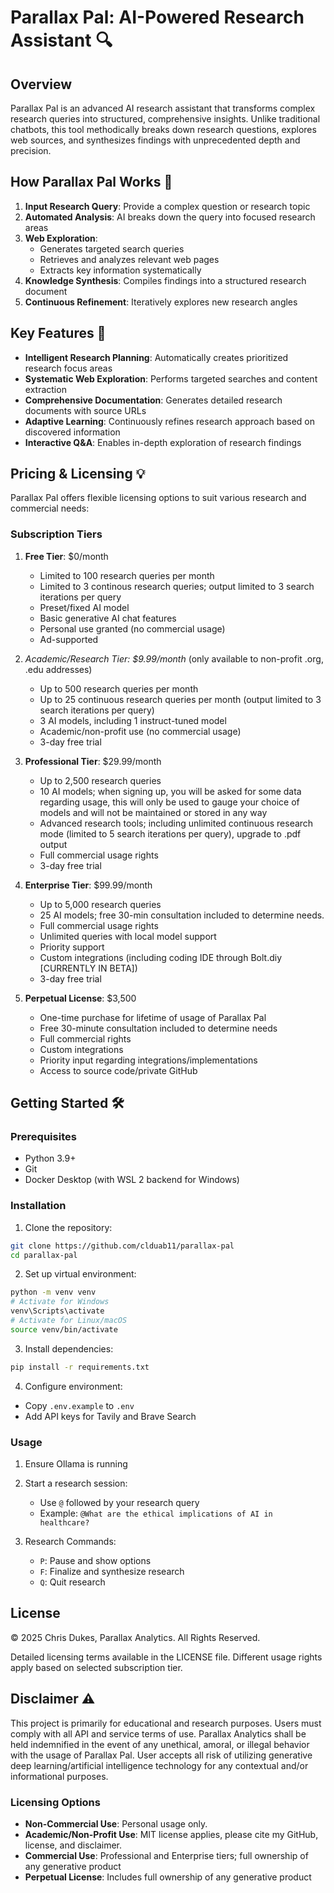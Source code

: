 # Parallax Pal: AI-Powered Research Assistant 🔍

## Overview

Parallax Pal is an advanced AI research assistant that transforms complex research queries into structured, comprehensive insights. Unlike traditional chatbots, this tool methodically breaks down research questions, explores web sources, and synthesizes findings with unprecedented depth and precision.

## How Parallax Pal Works 🧠

1. **Input Research Query**: Provide a complex question or research topic
2. **Automated Analysis**: AI breaks down the query into focused research areas
3. **Web Exploration**: 
   - Generates targeted search queries
   - Retrieves and analyzes relevant web pages
   - Extracts key information systematically
4. **Knowledge Synthesis**: Compiles findings into a structured research document
5. **Continuous Refinement**: Iteratively explores new research angles

## Key Features 🚀

- **Intelligent Research Planning**: Automatically creates prioritized research focus areas
- **Systematic Web Exploration**: Performs targeted searches and content extraction
- **Comprehensive Documentation**: Generates detailed research documents with source URLs
- **Adaptive Learning**: Continuously refines research approach based on discovered information
- **Interactive Q&A**: Enables in-depth exploration of research findings



## Pricing & Licensing 💡

Parallax Pal offers flexible licensing options to suit various research and commercial needs:

### Subscription Tiers

1. **Free Tier**: $0/month
   - Limited to 100 research queries per month
   - Limited to 3 continous research queries; output limited to 3 search iterations per query
   - Preset/fixed AI model
   - Basic generative AI chat features
   - Personal use granted (no commercial usage)
   - Ad-supported

2. **Academic/Research Tier*: $9.99/month* (only available to non-profit .org, .edu addresses)
   - Up to 500 research queries per month
   - Up to 25 continuous research queries per month (output limited to 3 search iterations per query)
   - 3 AI models, including 1 instruct-tuned model
   - Academic/non-profit use (no commercial usage)
   - 3-day free trial

3. **Professional Tier**: $29.99/month
   - Up to 2,500 research queries
   - 10 AI models; when signing up, you will be asked for some data regarding usage, this will only be used to gauge your choice of models and will not be maintained or stored in any way
   - Advanced research tools; including unlimited continuous research mode (limited to 5 search iterations per query), upgrade to .pdf output
   - Full commercial usage rights
   - 3-day free trial

4. **Enterprise Tier**: $99.99/month
   - Up to 5,000 research queries
   - 25 AI models; free 30-min consultation included to determine needs.
   - Full commercial usage rights
   - Unlimited queries with local model support
   - Priority support
   - Custom integrations (including coding IDE through Bolt.diy [CURRENTLY IN BETA])
   - 3-day free trial

5. **Perpetual License**: $3,500
   - One-time purchase for lifetime of usage of Parallax Pal
   - Free 30-minute consultation included to determine needs
   - Full commercial rights
   - Custom integrations
   - Priority input regarding integrations/implementations
   - Access to source code/private GitHub

## Getting Started 🛠️

### Prerequisites
- Python 3.9+
- Git
- Docker Desktop (with WSL 2 backend for Windows)

### Installation

1. Clone the repository:
```bash
git clone https://github.com/clduab11/parallax-pal
cd parallax-pal
```

2. Set up virtual environment:
```bash
python -m venv venv
# Activate for Windows
venv\Scripts\activate
# Activate for Linux/macOS
source venv/bin/activate
```

3. Install dependencies:
```bash
pip install -r requirements.txt
```

4. Configure environment:
- Copy `.env.example` to `.env`
- Add API keys for Tavily and Brave Search

### Usage

1. Ensure Ollama is running
2. Start a research session:
   - Use `@` followed by your research query
   - Example: `@What are the ethical implications of AI in healthcare?`

3. Research Commands:
   - `P`: Pause and show options
   - `F`: Finalize and synthesize research
   - `Q`: Quit research

## License 

© 2025 Chris Dukes, Parallax Analytics. All Rights Reserved.

Detailed licensing terms available in the LICENSE file. Different usage rights apply based on selected subscription tier.

## Disclaimer ⚠️

This project is primarily for educational and research purposes. Users must comply with all API and service terms of use. Parallax Analytics shall be held indemnified in the event of any unethical, amoral, or illegal behavior with the usage of Parallax Pal. User accepts all risk of utilizing generative deep learning/artificial intelligence technology for any contextual and/or informational purposes.


### Licensing Options

- **Non-Commercial Use**: Personal usage only.
- **Academic/Non-Profit Use**: MIT license applies, please cite my GitHub, license, and disclaimer.
- **Commercial Use**: Professional and Enterprise tiers; full ownership of any generative product
- **Perpetual License**: Includes full ownership of any generative product
